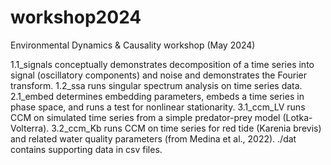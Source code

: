 # workshop2024
Environmental Dynamics &amp; Causality workshop (May 2024)

1.1_signals conceptually demonstrates decomposition of a time series into signal (oscillatory components) and noise and demonstrates the Fourier transform.
1.2_ssa runs singular spectrum analysis on time series data.
2.1_embed determines embedding parameters, embeds a time series in phase space, and runs a test for nonlinear stationarity.
3.1_ccm_LV runs CCM on simulated time series from a simple predator-prey model (Lotka-Volterra).
3.2_ccm_Kb runs CCM on time series for red tide (Karenia brevis) and related water quality parameters (from Medina et al., 2022).
./dat contains supporting data in csv files.

